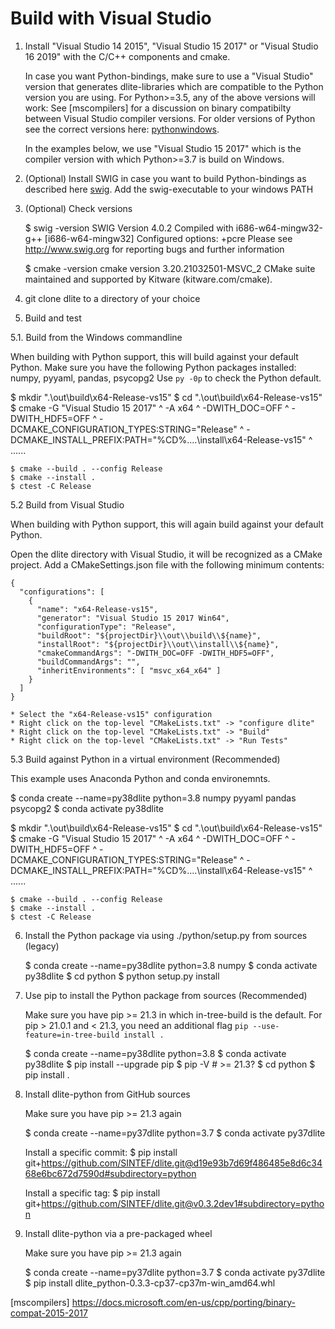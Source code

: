 Build with Visual Studio
========================

1. Install "Visual Studio 14 2015", "Visual Studio 15 2017" or "Visual Studio 16 2019" with the
   C/C++ components and cmake.

   In case you want Python-bindings, make sure to use a "Visual Studio" version
   that generates dlite-libraries which are compatible to the Python version you are using.
   For Python>=3.5, any of the above versions will work: See [mscompilers] for a discussion on
   binary compatibilty between Visual Studio compiler versions. For older versions of Python see
   the correct versions here: [pythonwindows].

   In the examples below, we use "Visual Studio 15 2017" which is the compiler version with which
   Python>=3.7 is build on Windows.

2. (Optional) Install SWIG in case you want to build Python-bindings as described
   here [swig]. Add the swig-executable to your windows PATH

3. (Optional) Check versions

   $ swig -version
     SWIG Version 4.0.2
     Compiled with i686-w64-mingw32-g++ [i686-w64-mingw32]
     Configured options: +pcre
     Please see http://www.swig.org for reporting bugs and further information

   $ cmake -version
    cmake version 3.20.21032501-MSVC_2
    CMake suite maintained and supported by Kitware (kitware.com/cmake).

4. git clone dlite to a directory of your choice

5. Build and test

5.1. Build from the Windows commandline

   When building with Python support, this will build against your default Python.
   Make sure you have the following Python packages installed: numpy, pyyaml, pandas, psycopg2
   Use `py -0p` to check the Python default.

   $ mkdir ".\out\build\x64-Release-vs15"
   $ cd ".\out\build\x64-Release-vs15"
   $ cmake -G "Visual Studio 15 2017" ^
           -A x64 ^
           -DWITH_DOC=OFF ^
           -DWITH_HDF5=OFF ^
           -DCMAKE_CONFIGURATION_TYPES:STRING="Release" ^
           -DCMAKE_INSTALL_PREFIX:PATH="%CD%\..\..\install\x64-Release-vs15" ^
           ..\..\..

    $ cmake --build . --config Release
    $ cmake --install .
    $ ctest -C Release

5.2 Build from Visual Studio

   When building with Python support, this will again build against your default Python.

   Open the dlite directory with Visual Studio, it will be recognized as a CMake project.
   Add a CMakeSettings.json file with the following minimum contents:

    {
      "configurations": [
        {
          "name": "x64-Release-vs15",
          "generator": "Visual Studio 15 2017 Win64",
          "configurationType": "Release",
          "buildRoot": "${projectDir}\\out\\build\\${name}",
          "installRoot": "${projectDir}\\out\\install\\${name}",
          "cmakeCommandArgs": "-DWITH_DOC=OFF -DWITH_HDF5=OFF",
          "buildCommandArgs": "",
          "inheritEnvironments": [ "msvc_x64_x64" ]
        }
      ]
    }

    * Select the "x64-Release-vs15" configuration
    * Right click on the top-level "CMakeLists.txt" -> "configure dlite"
    * Right click on the top-level "CMakeLists.txt" -> "Build"
    * Right click on the top-level "CMakeLists.txt" -> "Run Tests"

5.3 Build against Python in a virtual environment (Recommended)

   This example uses Anaconda Python and conda environemnts.

   $ conda create --name=py38dlite python=3.8 numpy pyyaml pandas psycopg2
   $ conda activate py38dlite

   $ mkdir ".\out\build\x64-Release-vs15"
   $ cd ".\out\build\x64-Release-vs15"
   $ cmake -G "Visual Studio 15 2017" ^
           -A x64 ^
           -DWITH_DOC=OFF ^
           -DWITH_HDF5=OFF ^
           -DCMAKE_CONFIGURATION_TYPES:STRING="Release" ^
           -DCMAKE_INSTALL_PREFIX:PATH="%CD%\..\..\install\x64-Release-vs15" ^
           ..\..\..

    $ cmake --build . --config Release
    $ cmake --install .
    $ ctest -C Release

6. Install the Python package via using ./python/setup.py from sources (legacy)

   $ conda create --name=py38dlite python=3.8 numpy
   $ conda activate py38dlite
   $ cd python
   $ python setup.py install

7. Use pip to install the Python package from sources (Recommended)

   Make sure you have pip >= 21.3 in which in-tree-build is the default.
   For pip > 21.0.1 and < 21.3, you need an additional flag `pip --use-feature=in-tree-build install .`

   $ conda create --name=py38dlite python=3.8
   $ conda activate py38dlite
   $ pip install --upgrade pip
   $ pip -V # >= 21.3?
   $ cd python
   $ pip install .

8. Install dlite-python from GitHub sources

   Make sure you have pip >= 21.3 again

   $ conda create --name=py37dlite python=3.7
   $ conda activate py37dlite

   Install a specific commit:
   $ pip install git+https://github.com/SINTEF/dlite.git@d19e93b7d69f486485e8d6c3468e6bc672d7590d#subdirectory=python

   Install a specific tag:
   $ pip install git+https://github.com/SINTEF/dlite.git@v0.3.2dev1#subdirectory=python

9. Install dlite-python via a pre-packaged wheel

   Make sure you have pip >= 21.3 again

   $ conda create --name=py37dlite python=3.7
   $ conda activate py37dlite
   $ pip install dlite_python-0.3.3-cp37-cp37m-win_amd64.whl

[cmake]: https://cmake.org/download/
[hdf5]: https://support.hdfgroup.org/ftp/HDF5/current/src/
[swig]: https://www.dev2qa.com/how-to-install-swig-on-macos-linux-and-windows/
[pythonwindows]: https://pythondev.readthedocs.io/windows.html
[mscompilers] https://docs.microsoft.com/en-us/cpp/porting/binary-compat-2015-2017
